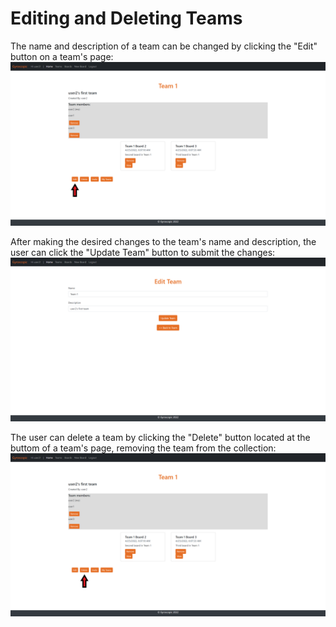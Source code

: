 # Editing and Deleting Teams

The name and description of a team can be changed by clicking the "Edit" button on a team's page:
![Editing team button](https://github.com/sarantharma/GyroscopicProject/blob/passport/User%20Guides/img/edit_team.png)

After making the desired changes to the team's name and description, the user can click the "Update Team" button to submit the changes:
![Edit team page](https://github.com/sarantharma/GyroscopicProject/blob/passport/User%20Guides/img/edit_team_2.png)

The user can delete a team by clicking the "Delete" button located at the buttom of a team's page, removing the team from the collection:
![Delete team](https://github.com/sarantharma/GyroscopicProject/blob/passport/User%20Guides/img/delete_team.png)

